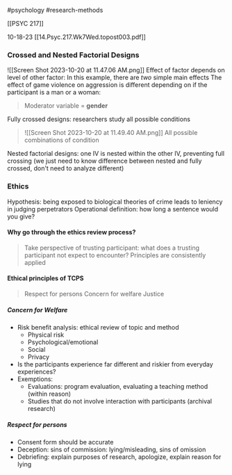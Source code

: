 #psychology 
#research-methods 

[[PSYC 217]]

10-18-23
[[14.Psyc.217.Wk7Wed.topost003.pdf]]

### Crossed and Nested Factorial Designs
![[Screen Shot 2023-10-20 at 11.47.06 AM.png]]
Effect of factor depends on level of other factor: 
In this example, there are *two* simple main effects
The effect of game violence on aggression is different depending on if the participant is a man or a woman:
> Moderator variable = **gender**

Fully crossed designs: researchers study all possible conditions
> ![[Screen Shot 2023-10-20 at 11.49.40 AM.png]]
> All possible combinations of condition

Nested factorial designs: one IV is nested within the other IV, preventing full crossing
(we just need to know difference between nested and fully crossed, don't need to analyze different)

### Ethics
Hypothesis: being exposed to biological theories of crime leads to leniency in judging perpetrators 
Operational definition: how long a sentence would you give?
#### Why go through the ethics review process?
> Take perspective of trusting participant: what does a trusting participant not expect to encounter?
> Principles are consistently applied

#### Ethical principles of TCPS 
> Respect for persons
> Concern for welfare
> Justice

##### Concern for Welfare
- Risk benefit analysis: ethical review of topic and method
	- Physical risk
	- Psychological/emotional 
	- Social
	- Privacy 
- Is the participants experience far different and riskier from everyday experiences?
- Exemptions: 
	- Evaluations: program evaluation, evaluating a teaching method (within reason)
	- Studies that do not involve interaction with participants (archival research)

##### Respect for persons
- Consent form should be accurate 
- Deception: sins of commission: lying/misleading, sins of omission 
- Debriefing: explain purposes of research, apologize, explain reason for lying